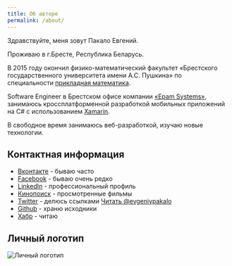 ```yaml
---
title: Об авторе
permalink: /about/
---
```


Здравствуйте, меня зовут Пакало Евгений.

Проживаю в г.Бресте, Республика Беларусь.

В 2015 году окончил физико-математический факультет «Брестского государственного университета имени А.С. Пушкина» по специальности [прикладная математика](http://www.brsu.by/div/prikladnaya-matematika).

Software Engineer в Брестском офисе компании [«Epam Systems»](http://www.epam.by/), занимаюсь кроссплатформенной разработкой мобильных приложений на C# с использованием [Xamarin](http://xamarin.com).

В свободное время занимаюсь веб-разработкой, изучаю новые технологии.

## Контактная информация

* [Вконтакте](https://vk.com/evgeniypakalo) - бываю часто
* [Facebook](https://www.facebook.com/evgeniypakalo) - бываю очень редко
* [LinkedIn](https://www.linkedin.com/pub/yauheni-pakala/56/641/118) - профессиональный профиль
* [Кинопоиск](http://www.kinopoisk.ru/user/2065569/) - просмотренные фильмы
* [Twitter](https://twitter.com/evgeniypakalo) - делюсь ссылками <a href="https://twitter.com/evgeniypakalo" class="twitter-follow-button" data-show-count="false" data-lang="ru" data-dnt="true">Читать @evgeniypakalo</a>
* [Github](https://github.com/wcoder) - храню исходники
* [Хабр](http://habrahabr.ru/users/wcoder/) - читаю

## Личный логотип
![Личный логотип](https://avatars0.githubusercontent.com/u/766193)




<script>!function(d,s,id){var js,fjs=d.getElementsByTagName(s)[0],p=/^http:/.test(d.location)?'http':'https';if(!d.getElementById(id)){js=d.createElement(s);js.id=id;js.src=p+'://platform.twitter.com/widgets.js';fjs.parentNode.insertBefore(js,fjs);}}(document, 'script', 'twitter-wjs');</script>
